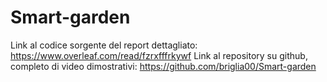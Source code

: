 # Smart-garden
Link al codice sorgente del report dettagliato: https://www.overleaf.com/read/fzrxfffrkywf
Link al repository su github, completo di video dimostrativi: https://github.com/briglia00/Smart-garden

